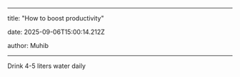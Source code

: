 ---
  title: "How to boost productivity" 

  date: 2025-09-06T15:00:14.212Z 

  author: Muhib

  ---
Drink 4-5 liters water daily